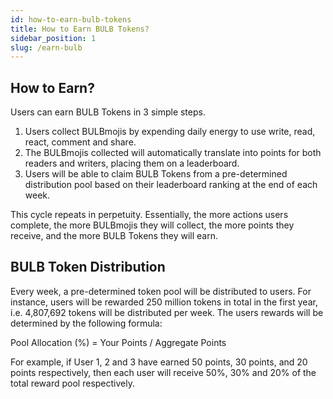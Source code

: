 ```yaml
---
id: how-to-earn-bulb-tokens
title: How to Earn BULB Tokens?
sidebar_position: 1
slug: /earn-bulb
---
```


## How to Earn?

Users can earn BULB Tokens in 3 simple steps.

1. Users collect BULBmojis by expending daily energy to use write, read, react, comment and share. 
2. The BULBmojis collected will automatically translate into points for both readers and writers, placing them on a leaderboard. 
3. Users will be able to claim BULB Tokens from a pre-determined distribution pool based on their leaderboard ranking at the end of each week.

This cycle repeats in perpetuity. Essentially, the more actions users complete, the more BULBmojis they will collect, the more points they receive, and the more BULB Tokens they will earn.

## BULB Token Distribution

Every week, a pre-determined token pool will be distributed to users. For instance, users will be rewarded 250 million tokens in total in the first year, i.e. 4,807,692 tokens will be distributed per week. The users rewards will be determined by the following formula:

Pool Allocation (%) = Your Points / Aggregate Points

For example, if User 1, 2 and 3 have earned 50 points, 30 points, and 20 points respectively, then each user will receive 50%, 30% and 20% of the total reward pool respectively. 
